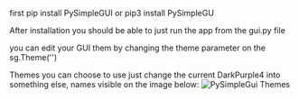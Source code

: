 first pip install PySimpleGUI or pip3 install PySimpleGU

After installation you should be able to just run the app from the gui.py file

you can edit your GUI them by changing the theme parameter on the sg.Theme('')

Themes you can choose to use just change the current DarkPurple4 into something else, names visible on the image below:
![PySimpleGui Themes](https://preview.redd.it/otneabe3zbz31.png?width=2305&format=png&auto=webp&v=enabled&s=8950f306581d47365d9744e237d2daf6a57feee8)
